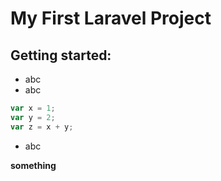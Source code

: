 # My First Laravel Project

## Getting started:

- abc
- abc
```JavaScript
var x = 1;
var y = 2;
var z = x + y;
```
- abc

**something**
